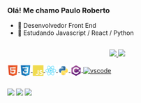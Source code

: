 ### Olá! Me chamo Paulo Roberto


- 🔭 Desenvolvedor Front End 
- 🌱 Estudando Javascript / React / Python

##


<div align="center">
  <a href="https://github.com/probertobsk">
  <img height="180em" src="https://github-readme-stats.vercel.app/api?username=probertobsk&show_icons=true&theme=dark&include_all_commits=true&count_private=true"/>
  <img height="180em" src="https://github-readme-stats.vercel.app/api/top-langs/?username=probertobsk&layout=compact&theme=dark"/>
</div>
 
<div style="display: inline_block"><br>
  <img align="center" alt="html" height="25" width="25" src="https://raw.githubusercontent.com/devicons/devicon/master/icons/html5/html5-original.svg">
  <img align="center" alt="css" height="25" width="25" src="https://raw.githubusercontent.com/devicons/devicon/master/icons/css3/css3-original.svg">
  <img align="center" alt="javascript" height="25" width="25" src="https://raw.githubusercontent.com/devicons/devicon/master/icons/javascript/javascript-plain.svg">
  <img align="center" alt="react" height="25" width="25" src="https://raw.githubusercontent.com/devicons/devicon/master/icons/react/react-original.svg">
  <img align="center" alt="python" height="25" width="25" src="https://raw.githubusercontent.com/devicons/devicon/master/icons/python/python-original.svg">
  <img align="center" alt="csharp" height="25" width="25" src="https://raw.githubusercontent.com/devicons/devicon/master/icons/csharp/csharp-original.svg">
  <img align="center" alt="vscode" height="25" width="25" src="https://cdn.jsdelivr.net/gh/devicons/devicon/icons/vscode/vscode-original.svg" />  
</div>
  
##

<div> 
  <a href="https://www.instagram.com/probertobsk" target="_blank"><img src="https://img.shields.io/badge/-Instagram-%23E4405F?style=for-the-badge&logo=instagram&logoColor=white" target="_blank"></a>
  <a href = "mailto:probertobsk@gmail.com"><img src="https://img.shields.io/badge/-Gmail-%23333?style=for-the-badge&logo=gmail&logoColor=white" target="_blank"></a>
  <a href="https://www.linkedin.com/in/probertojr/" target="_blank"><img src="https://img.shields.io/badge/-LinkedIn-%230077B5?style=for-the-badge&logo=linkedin&logoColor=white" target="_blank"></a> 
</div>
